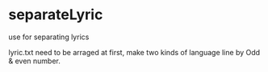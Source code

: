 # separateLyric
use for separating lyrics

lyric.txt need to be arraged at first, make two kinds of language line by Odd & even number.
